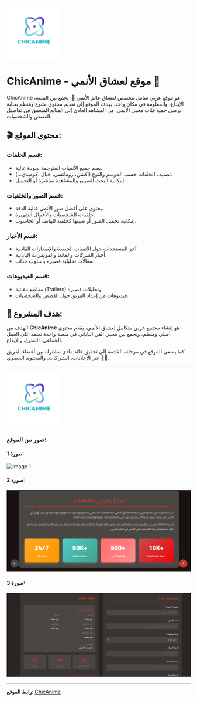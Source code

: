 ![ChicAnime Logo](CHICANIME-removebg-preview.png)
# ChicAnime - موقع لعشاق الأنمي 🎌

ChicAnime هو موقع عربي شامل مخصص لعشاق عالم الأنمي 🎌، يجمع بين المتعة، الإبداع، والمعلومة في مكان واحد. يهدف الموقع إلى تقديم محتوى متنوع ومُنظم بعناية يرضي جميع فئات محبي الأنمي، من المشاهد العادي إلى المتابع المتعمق في تفاصيل القصص والشخصيات.

## 🎬 محتوى الموقع:

### قسم الحلقات:
- يضم جميع الأنميات المترجمة بجودة عالية.
- تصنيف الحلقات حسب الموسم والنوع (أكشن، رومانسي، خيال، كوميدي...).
- إمكانية البحث السريع والمشاهدة مباشرة أو التحميل.

### قسم الصور والخلفيات:
- يحتوي على أفضل صور الأنمي عالية الدقة.
- خلفيات للشخصيات والأعمال الشهيرة.
- إمكانية تحميل الصور أو تعيينها كخلفية للهاتف أو الحاسوب.

### قسم الأخبار:
- آخر المستجدات حول الأنميات الجديدة والإصدارات القادمة.
- أخبار الشركات والمانغا والمؤتمرات اليابانية.
- مقالات تحليلية قصيرة بأسلوب جذاب.

### قسم الفيديوهات:
- مقاطع دعائية (Trailers) وتحليلات قصيرة.
- فيديوهات من إعداد الفريق حول القصص والشخصيات.

## 💫 هدف المشروع:
الهدف من **ChicAnime** هو إنشاء مجتمع عربي متكامل لعشاق الأنمي، يقدم محتوى أصلي ومنظم، ويجمع بين محبي الفن الياباني في منصة واحدة تعتمد على العمل الجماعي، التطوع، والإبداع.

كما يسعى الموقع في مرحلته القادمة إلى تحقيق عائد مادي مشترك بين أعضاء الفريق عبر الإعلانات، الشراكات، والمحتوى الحصري 💼💎.

---

![ChicAnime Logo](CHICANIME-removebg-preview.png)

### صور من الموقع:

#### صورة 1:
![Image 1](Chome.png)

#### صورة 2:
![Image 2](about.png)

#### صورة 3:
![Image 3](image.png)

---

**رابط الموقع**: [ChicAnime](https://chicanime.netlify.app/)
